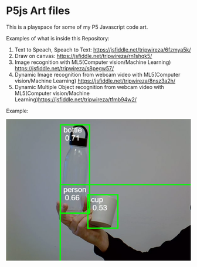 # P5js Art files
This is a playspace for some of my P5 Javascript code art.

Examples of what is inside this Repository:

1. Text to Speach, Speach to Text: https://jsfiddle.net/tripwireza/6fzmya5k/
2. Draw on canvas: https://jsfiddle.net/tripwireza/rn1shqk5/
3. Image recognition with ML5(Computer vision/Machine Learning) https://jsfiddle.net/tripwireza/s8pegw57/
4. Dynamic Image recognition from webcam video with ML5(Computer vision/Machine Learning) https://jsfiddle.net/tripwireza/8nsz3a2h/
5. Dynamic Multiple Object recognition from webcam video with ML5(Computer vision/Machine Learning)https://jsfiddle.net/tripwireza/tfmb94w2/

Example: 

![Alt text](cvsample.png "Dynamic Multiple Object recognition from webcam")
